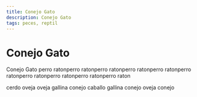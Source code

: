 ```yaml
---
title: Conejo Gato
description: Conejo Gato
tags: peces, reptil
---
```


# Conejo Gato

Conejo Gato perro ratonperro ratonperro ratonperro ratonperro ratonperro ratonperro ratonperro ratonperro ratonperro raton

cerdo oveja oveja gallina conejo caballo gallina conejo oveja conejo
